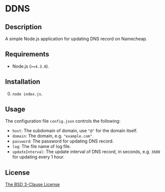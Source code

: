 # DDNS #

## Description ##

A simple Node.js application for updating DNS record on Namecheap.

## Requirements ##

* Node.js (`>=4.3.0`).

## Installation ##

0. `node index.js`.

## Usage ##

The configuration file `config.json` controls the following:

* `host`: The subdomain of domain, use `"@"` for the domain itself.
* `domain`: The domain, e.g. `"example.com"`.
* `password`: The password for updating DNS record.
* `log`: The file name of log file.
* `updateInterval`: The update interval of DNS record, in seconds, e.g. `3600` for updating every 1 hour.

## License ##

[The BSD 3-Clause License](http://opensource.org/licenses/BSD-3-Clause)

